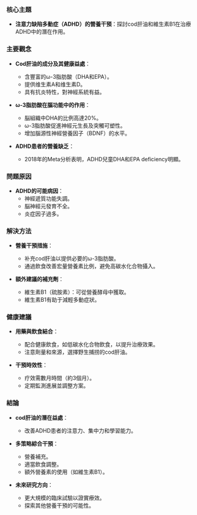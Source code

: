 ### 核心主題
- **注意力缺陷多動症（ADHD）的營養干預**：探討cod肝油和維生素B1在治療ADHD中的潛在作用。

### 主要觀念
- **Cod肝油的成分及其健康益處**：
  - 含豐富的ω-3脂肪酸（DHA和EPA）。
  - 提供维生素A和维生素D。
  - 具有抗炎特性，對神經系統有益。

- **ω-3脂肪酸在腦功能中的作用**：
  - 脳組織中DHA的比例高達20%。
  - ω-3脂肪酸促進神經元生長及突觸可塑性。
  - 增加腦源性神經營養因子（BDNF）的水平。

- **ADHD患者的營養缺乏**：
  - 2018年的Meta分析表明，ADHD兒童DHA和EPA deficiency明顯。

### 問題原因
- **ADHD的可能病因**：
  - 神經遞質功能失調。
  - 脳神經元發育不全。
  - 炎症因子過多。

### 解決方法
- **營養干預措施**：
  - 补充cod肝油以提供必要的ω-3脂肪酸。
  - 通過飲食改善宏量營養素比例，避免高碳水化合物攝入。

- **額外建議的補充劑**：
  - 維生素B1（硫胺素）：可從營養酵母中獲取。
  - 維生素B1有助于減輕多動症狀。

### 健康建議
- **用藥與飲食結合**：
  - 配合健康飲食，如低碳水化合物飲食，以提升治療效果。
  - 注意劑量和來源，選擇野生捕捞的cod肝油。

- **干預時效性**：
  - 疗效需數月時間（約3個月）。
  - 定期監測進展並調整方案。

### 結論
- **cod肝油的潛在益處**：
  - 改善ADHD患者的注意力、集中力和學習能力。

- **多策略綜合干預**：
  - 營養補充。
  - 適當飲食調整。
  - 額外營養素的使用（如維生素B1）。

- **未來研究方向**：
  - 更大規模的臨床試驗以證實療效。
  - 探索其他營養干預的可能性。
